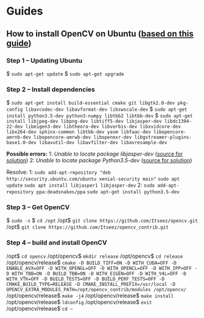 # Guides

## How to install OpenCV on Ubuntu ([based on this guide](http://www.codebind.com/cpp-tutorial/install-opencv-ubuntu-cpp/))

### Step 1 – Updating Ubuntu
  $ `sudo apt-get update`
  $ `sudo apt-get upgrade`

### Step 2 – Install dependencies
  $ `sudo apt-get install build-essential cmake git libgtk2.0-dev pkg-config libavcodec-dev libavformat-dev libswscale-dev`
  $ `sudo apt-get install python3.5-dev python3-numpy libtbb2 libtbb-dev`
  $ `sudo apt-get install libjpeg-dev libpng-dev libtiff5-dev libjasper-dev libdc1394-22-dev libeigen3-dev libtheora-dev libvorbis-dev libxvidcore-dev libx264-dev sphinx-common libtbb-dev yasm libfaac-dev libopencore-amrnb-dev libopencore-amrwb-dev libopenexr-dev libgstreamer-plugins-base1.0-dev libavutil-dev libavfilter-dev libavresample-dev`

  **Possible errors:**
    1:  _Unable to locate package libjasper-dev_ ([source for solution](https://stackoverflow.com/questions/44468081/unable-to-locate-package-libjasper-dev)) 
    2:  _Unable to locate package Python3.5-dev_ ([source for solution](https://askubuntu.com/questions/1052322/python3-5-dev-in-ubuntu-18-04)) 

  Resolve:
    1:  `sudo add-apt-repository "deb http://security.ubuntu.com/ubuntu xenial-security main"`
        `sudo apt update`
        `sudo apt install libjasper1 libjasper-dev`
    2:  `sudo add-apt-repository ppa:deadsnakes/ppa`
        `sudo apt-get install python3.5-dev`


### Step 3 –  Get OpenCV
  $ `sudo -s`
  $ `cd /opt`
  /opt$ `git clone https://github.com/Itseez/opencv.git`
  /opt$ `git clone https://github.com/Itseez/opencv_contrib.git`

### Step 4 – build and install OpenCV
  /opt$ `cd opencv`
  /opt/opencv$ `mkdir release`
  /opt/opencv$ `cd release`
  /opt/opencv/release$ `cmake -D BUILD_TIFF=ON -D WITH_CUDA=OFF -D ENABLE_AVX=OFF -D WITH_OPENGL=OFF -D WITH_OPENCL=OFF -D WITH_IPP=OFF -D WITH_TBB=ON -D BUILD_TBB=ON -D WITH_EIGEN=OFF -D WITH_V4L=OFF -D WITH_VTK=OFF -D BUILD_TESTS=OFF -D BUILD_PERF_TESTS=OFF -D CMAKE_BUILD_TYPE=RELEASE -D CMAKE_INSTALL_PREFIX=/usr/local -D OPENCV_EXTRA_MODULES_PATH=/opt/opencv_contrib/modules /opt/opencv/`
  /opt/opencv/release$ `make -j4`
  /opt/opencv/release$ `make install`
  /opt/opencv/release$ `ldconfig`
  /opt/opencv/release$ `exit`
  /opt/opencv/release$ `cd ~`
